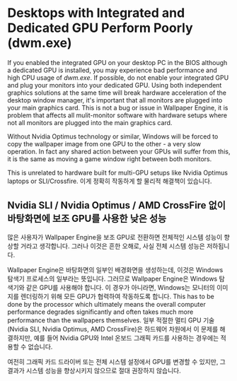 # Desktops with Integrated and Dedicated GPU Perform Poorly (dwm.exe)

If you enabled the integrated GPU on your desktop PC in the BIOS although a dedicated GPU is installed, you may experience bad performance and high CPU usage of *dwm.exe*. If possible, do not enable your integrated GPU and plug your monitors into your dedicated GPU. Using both independent graphics solutions at the same time will break hardware acceleration of the desktop window manager, it's important that all monitors are plugged into your main graphics card. This is not a bug or issue in Wallpaper Engine, it is problem that affects all mulit-monitor software with hardware setups where not all monitors are plugged into the main graphics card.

Without Nvidia Optimus technology or similar, Windows will be forced to copy the wallpaper image from one GPU to the other - a very slow operation. In fact any shared action between your GPUs will suffer from this, it is the same as moving a game window right between both monitors.

This is unrelated to hardware built for multi-GPU setups like Nvidia Optimus laptops or SLI/Crossfire. 이게 정확히 작동하게 할 물리적 해결책이 있습니다.

## Nvidia SLI / Nvidia Optimus / AMD CrossFire 없이 바탕화면에 보조 GPU를 사용한 낮은 성능

많은 사용자가 Wallpaper Engine을 보조 GPU로 전환하면 전체적인 시스템 성능이 향상할 거라고 생각합니다. 그러나 이것은 흔한 오해로, 사실 전체 시스템 성능은 저하됩니다.

Wallpaper Engine은 바탕화면의 일부인 배경화면을 생성하는데, 이것은 Windows 탐색기 프로세스의 일부라는 뜻입니다. 그러므로 Wallpaper Engine은 Windows 탐색기와 같은 GPU를 사용해야 합니다. 이 경우가 아니라면, Windows는 모니터의 이미지를 렌더링하기 위해 모든 GPU가 협력하여 작동하도록 합니다. This has to be done by the processor which ultimately means the overall computer performance degrades significantly and often takes much more performance than the wallpapers themselves. 일부 적절한 멀티 GPU 기술(Nvidia SLI, Nvidia Optimus, AMD CrossFire)은 하드웨어 차원에서 이 문제를 해결하지만, 예를 들어 Nvidia GPU와 Intel 온보드 그래픽 카드를 사용하는 경우에는 적용할 수 없습니다.

여전히 그래픽 카드 드라이버 또는 전체 시스템 설정에서 GPU를 변경할 수 있지만, 그 결과가 시스템 성능을 향상시키지 않으므로 절대 권장하지 않습니다.